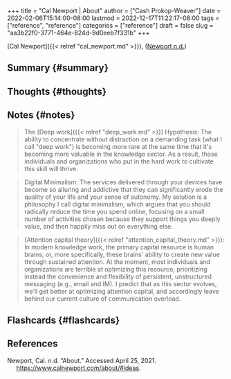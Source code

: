 +++
title = "Cal Newport | About"
author = ["Cash Prokop-Weaver"]
date = 2022-02-06T15:14:00-08:00
lastmod = 2022-12-17T11:22:17-08:00
tags = ["reference", "reference"]
categories = ["reference"]
draft = false
slug = "aa3b22f0-3771-464e-824d-8d0eeb7f331b"
+++

[Cal Newport]({{< relref "cal_newport.md" >}}), (<a href="#citeproc_bib_item_1">Newport n.d.</a>)


## Summary {#summary}


## Thoughts {#thoughts}


## Notes {#notes}

> The [Deep work]({{< relref "deep_work.md" >}}) Hypothesis: The ability to concentrate without distraction on a demanding task (what I call "deep work") is becoming more rare at the same time that it's becoming more valuable in the knowledge sector. As a result, those individuals and organizations who put in the hard work to cultivate this skill will thrive.

<!--quoteend-->

> Digital Minimalism: The services delivered through your devices have become so alluring and addictive that they can significantly erode the quality of your life and your sense of autonomy. My solution is a philosophy I call digital minimalism, which argues that you should radically reduce the time you spend online, focusing on a small number of activities chosen because they support things you deeply value, and then happily miss out on everything else.

<!--quoteend-->

> [Attention capital theory]({{< relref "attention_capital_theory.md" >}}): In modern knowledge work, the primary capital resource is human brains; or, more specifically, these brains' ability to create new value through sustained attention. At the moment, most individuals and organizations are terrible at optimizing this resource, prioritizing instead the convenience and flexibility of persistent, unstructured messaging (e.g., email and IM). I predict that as this sector evolves, we'll get better at optimizing attention capital, and accordingly leave behind our current culture of communication overload.


## Flashcards {#flashcards}

## References

<style>.csl-entry{text-indent: -1.5em; margin-left: 1.5em;}</style><div class="csl-bib-body">
  <div class="csl-entry"><a id="citeproc_bib_item_1"></a>Newport, Cal. n.d. “About.” Accessed April 25, 2021. <a href="https://www.calnewport.com/about/#ideas">https://www.calnewport.com/about/#ideas</a>.</div>
</div>
